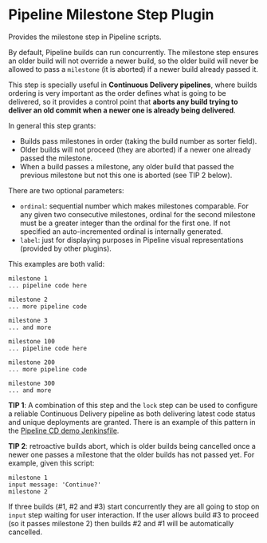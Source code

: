 # Pipeline Milestone Step Plugin

Provides the milestone step in Pipeline scripts.

By default, Pipeline builds can run concurrently. The milestone step
ensures an older build will not override a newer build, so the older
build will never be allowed to pass a `milestone` (it is aborted) if a
newer build already passed it.

This step is specially useful in **Continuous Delivery pipelines**,
where builds ordering is very important as the order defines what is
going to be delivered, so it provides a control point that **aborts any
build trying to deliver an old commit when a newer one is already being
delivered**.

In general this step grants:

-   Builds pass milestones in order (taking the build number as sorter
    field).
-   Older builds will not proceed (they are aborted) if a newer one
    already passed the milestone.
-   When a build passes a milestone, any older build that passed the
    previous milestone but not this one is aborted (see TIP 2 below).

There are two optional parameters:

-   `ordinal`: sequential number which makes milestones comparable. For
    any given two consecutive milestones, ordinal for the second
    milestone must be a greater integer than the ordinal for the first
    one. If not specified an auto-incremented ordinal is internally
    generated.
-   `label`: just for displaying purposes in Pipeline visual
    representations (provided by other plugins).

This examples are both valid:

    milestone 1
    ... pipeline code here

    milestone 2
    ... more pipeline code

    milestone 3
    ... and more

    milestone 100
    ... pipeline code here

    milestone 200
    ... more pipeline code

    milestone 300
    ... and more

**TIP 1**: A combination of this step and the `lock` step can be used to
configure a reliable Continuous Delivery pipeline as both delivering
latest code status and unique deployments are granted. There is an
example of this pattern in the [Pipeline CD demo
Jenkinsfile](https://github.com/jenkinsci/workflow-aggregator-plugin/blob/master/demo/repo/Jenkinsfile).

**TIP 2**: retroactive builds abort, which is older builds being
cancelled once a newer one passes a milestone that the older builds has
not passed yet. For example, given this script:

    milestone 1
    input message: 'Continue?'
    milestone 2

If three builds (\#1, \#2 and \#3) start concurrently they are all going
to stop on `input` step waiting for user interaction. If the user allows
build \#3 to proceed (so it passes milestone 2) then builds \#2 and \#1
will be automatically cancelled.